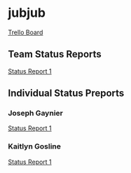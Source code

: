 # jubjub
[Trello Board](https://trello.com/b/a3mILvfQ/jub-jub)
## Team Status Reports
[Status Report 1](https://docs.google.com/document/d/1NTtjEo9Sp_rE7XwP40KE-f_hqxdRSosyZyNAPVIdR9s/edit?usp=sharing)

## Individual Status Preports

### Joseph Gaynier
[Status Report 1](https://docs.google.com/document/d/1AGFBz2VhpEUI-Jp_NRYKLS5nWXgfW1A8HyqBrX8y9Rg/edit?usp=sharing)

### Kaitlyn Gosline
[Status Report 1](https://docs.google.com/document/d/1KfQzlIJl88C_0CQ8chGaAEHxzErJUIc0Uayta3L-948/edit?usp=sharing)
